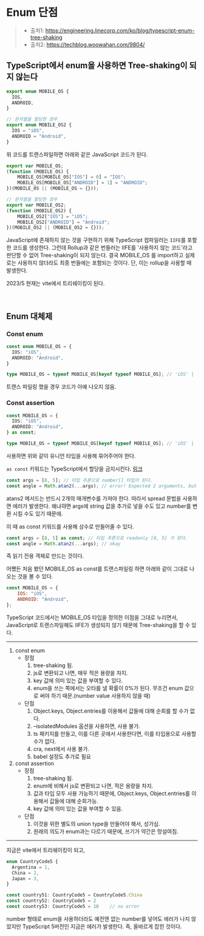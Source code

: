 # Enum 단점

> - 출처1: https://engineering.linecorp.com/ko/blog/typescript-enum-tree-shaking
> - 출처2: https://techblog.woowahan.com/9804/

## TypeScript에서 enum을 사용하면 Tree-shaking이 되지 않는다

```ts
export enum MOBILE_OS {
  IOS,
  ANDROID,
}

// 문자열을 할당한 경우
export enum MOBILE_OS2 {
  IOS = "iOS",
  ANDROID = "Android",
}
```

위 코드를 트랜스파일하면 아래와 같은 JavaScript 코드가 된다.

```js
export var MOBILE_OS;
(function (MOBILE_OS) {
    MOBILE_OS[MOBILE_OS["IOS"] = 0] = "IOS";
    MOBILE_OS[MOBILE_OS["ANDROID"] = 1] = "ANDROID";
})(MOBILE_OS || (MOBILE_OS = {}));

// 문자열을 할당한 경우
export var MOBILE_OS2;
(function (MOBILE_OS2) {
    MOBILE_OS2["IOS"] = "iOS";
    MOBILE_OS2["ANDROID"] = "Android";
})(MOBILE_OS2 || (MOBILE_OS2 = {}));
```

JavaScript에 존재하지 않는 것을 구현하기 위해 TypeScript 컴파일러는 `IIFE`를 포함한 코드를 생성한다. 그런데 Rollup과 같은 번들러는 IIFE를 '사용하지 않는 코드'라고 판단할 수 없어 Tree-shaking이 되지 않는다. 결국 MOBILE_OS 를 import하고 실제로는 사용하지 않더라도 최종 번들에는 포함되는 것이다. 단, 이는 rollup을 사용할 때 발생한다.

2023/5 현재는 vite에서 트리쉐이킹이 된다.

<br/>

## Enum 대체제

### Const enum

```ts
const enum MOBILE_OS = {
  IOS: "iOS",
  ANDROID: "Android",
}

type MOBILE_OS = typeof MOBILE_OS[keyof typeof MOBILE_OS]; // 'iOS' | 'Android'
```

트랜스 파일링 했을 경우 코드가 아예 나오지 않음.

### Const assertion

```ts
const MOBILE_OS = {
  IOS: "iOS",
  ANDROID: "Android",
} as const;

type MOBILE_OS = typeof MOBILE_OS[keyof typeof MOBILE_OS]; // 'iOS' | 'Android'
```

사용하면 위와 같이 유니언 타입을 사용해 묶어주어야 한다.

`as const` 키워드는 TypeScript에서 할당을 금지시킨다. [링크](https://stackoverflow.com/questions/66993264/what-does-the-as-const-mean-in-typescript-and-what-is-its-use-case)

```ts
const args = [8, 5]; // 타입 추론으로 number[] 타입이 된다.
const angle = Math.atan2(...args); // error! Expected 2 arguments, but got 0 or more.
```

atans2 메서드는 반드시 2개의 매개변수를 가져야 한다. 따라서 spread 문법을 사용하면 에러가 발생한다. 왜냐햐면 args에 string 값을 추가로 넣을 수도 있고 number를 변환 시킬 수도 있기 때문에.

이 때 as const 키워드를 사용해 상수로 만들어줄 수 있다.

```ts
const args = [8, 5] as const; // 타입 추론으로 readonly [8, 5] 가 된다.
const angle = Math.atan2(...args); // okay
```

즉 읽기 전용 객체로 만드는 것이다.

어쨌든 처음 봤던 MOBILE_OS as const를 트랜스파일링 하면 아래와 같이 그대로 나오는 것을 볼 수 있다.

```js
const MOBILE_OS = {
    IOS: "iOS",
    ANDROID: "Android",
};
```

TypeScript 코드에서는 MOBILE_OS 타입을 정의한 이점을 그대로 누리면서, JavaScript로 트랜스파일해도 IIFE가 생성되지 않기 때문에 Tree-shaking을 할 수 있다.

---

1. const enum
   - 장점
     1. tree-shaking 됨.
     2. js로 변환되고 나면, 매우 적은 용량을 차지.
     3. key 값에 의미 있는 값을 부여할 수 있다.
     4. enum을 쓰는 쪽에서는 오타를 낼 확률이 0%가 된다. 무조건 enum 값으로 써야 하기 때문.(number value 사용하지 않을 때)
   - 단점
     1. Object.keys, Object.entries를 이용해서 값들에 대해 순회를 할 수가 없다.
     2. –isolatedModules 옵션을 사용하면, 사용 불가.
     3. ts 패키지를 만들고, 이를 다른 곳에서 사용한다면, 이를 타입용으로 사용할 수가 없다.
     4. cra, next에서 사용 불가.
     5. babel 설정도 추가로 필요
2. const assertion
   - 장점
     1. tree-shaking 됨.
     2. enum에 비해서 js로 변환되고 나면, 적은 용량을 차지.
     3. 값과 타입 모두 사용 가능하기 때문에, Object.keys, Object.entries를 이용해서 값들에 대해 순회가능.
     4. key 값에 의미 있는 값을 부여할 수 있음.
   - 단점
     1. 이것을 위한 별도의 union type을 만들어야 해서, 성가심.
     2. 원래의 의도가 enum과는 다르기 때문에, 쓰기가 약간은 망설여짐.

---

지금은 vite에서 트리쉐이킹이 되고,

```ts
enum CountryCode5 {
  Argentina = 1,
  China = 2,
  Japan = 3,
}

const country51: CountryCode5 = CountryCode5.China
const country52: CountryCode5 = 2
const country53: CountryCode5 = 10    // no error
```

number 형태로 enum을 사용하더라도 예전엔 없는 number를 넣어도 에러가 나지 않았지만 TypeScript 5버전인 지금은 에러가 발생한다. 즉, 올바르게 잡힌 것이다.

